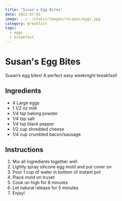 ```yaml
---
title: "Susan's Egg Bites"
date: 2022-07-01
image: ../../static/images/recipes/eggs.jpg
category: Breakfast
tags: 
  - eggs
  - breakfast
---
```



# Susan's Egg Bites

Susan’s egg bites! A perfect easy weeknight breakfast!

## Ingredients


- 4 Large eggs
- 1 1/2 oz milk
- 1/4 tsp baking powder
- 1/4 tsp salt
- 1/4 tsp black pepper
- 1/2 cup shredded cheese
- 1/4 cup crumbled bacon/sausage



## Instructions


1. Mix all ingredients together well
2. Lightly spray silicone egg mold and put cover on
3. Pour 1 cup of water in bottom of instant pot
4. Place mold on truvet
5. Cook on high for 8 minutes
6. Let natural release for 5 minutes
7. Enjoy!
